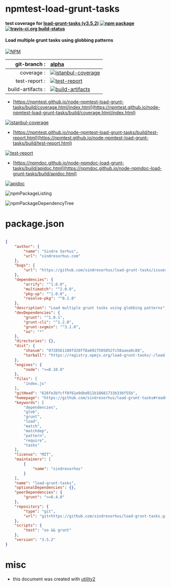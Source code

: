 # npmtest-load-grunt-tasks

#### test coverage for  [load-grunt-tasks (v3.5.2)](https://github.com/sindresorhus/load-grunt-tasks#readme)  [![npm package](https://img.shields.io/npm/v/npmtest-load-grunt-tasks.svg?style=flat-square)](https://www.npmjs.org/package/npmtest-load-grunt-tasks) [![travis-ci.org build-status](https://api.travis-ci.org/npmtest/node-npmtest-load-grunt-tasks.svg)](https://travis-ci.org/npmtest/node-npmtest-load-grunt-tasks)

#### Load multiple grunt tasks using globbing patterns

[![NPM](https://nodei.co/npm/load-grunt-tasks.png?downloads=true&downloadRank=true&stars=true)](https://www.npmjs.com/package/load-grunt-tasks)

| git-branch : | [alpha](https://github.com/npmtest/node-npmtest-load-grunt-tasks/tree/alpha)|
|--:|:--|
| coverage : | [![istanbul-coverage](https://npmtest.github.io/node-npmtest-load-grunt-tasks/build/coverage.badge.svg)](https://npmtest.github.io/node-npmtest-load-grunt-tasks/build/coverage.html/index.html)|
| test-report : | [![test-report](https://npmtest.github.io/node-npmtest-load-grunt-tasks/build/test-report.badge.svg)](https://npmtest.github.io/node-npmtest-load-grunt-tasks/build/test-report.html)|
| build-artifacts : | [![build-artifacts](https://npmtest.github.io/node-npmtest-load-grunt-tasks/glyphicons_144_folder_open.png)](https://github.com/npmtest/node-npmtest-load-grunt-tasks/tree/gh-pages/build)|

- [https://npmtest.github.io/node-npmtest-load-grunt-tasks/build/coverage.html/index.html](https://npmtest.github.io/node-npmtest-load-grunt-tasks/build/coverage.html/index.html)

[![istanbul-coverage](https://npmtest.github.io/node-npmtest-load-grunt-tasks/build/screenCapture.buildCi.browser.%252Ftmp%252Fbuild%252Fcoverage.lib.html.png)](https://npmtest.github.io/node-npmtest-load-grunt-tasks/build/coverage.html/index.html)

- [https://npmtest.github.io/node-npmtest-load-grunt-tasks/build/test-report.html](https://npmtest.github.io/node-npmtest-load-grunt-tasks/build/test-report.html)

[![test-report](https://npmtest.github.io/node-npmtest-load-grunt-tasks/build/screenCapture.buildCi.browser.%252Ftmp%252Fbuild%252Ftest-report.html.png)](https://npmtest.github.io/node-npmtest-load-grunt-tasks/build/test-report.html)

- [https://npmdoc.github.io/node-npmdoc-load-grunt-tasks/build/apidoc.html](https://npmdoc.github.io/node-npmdoc-load-grunt-tasks/build/apidoc.html)

[![apidoc](https://npmdoc.github.io/node-npmdoc-load-grunt-tasks/build/screenCapture.buildCi.browser.%252Ftmp%252Fbuild%252Fapidoc.html.png)](https://npmdoc.github.io/node-npmdoc-load-grunt-tasks/build/apidoc.html)

![npmPackageListing](https://npmtest.github.io/node-npmtest-load-grunt-tasks/build/screenCapture.npmPackageListing.svg)

![npmPackageDependencyTree](https://npmtest.github.io/node-npmtest-load-grunt-tasks/build/screenCapture.npmPackageDependencyTree.svg)



# package.json

```json

{
    "author": {
        "name": "Sindre Sorhus",
        "url": "sindresorhus.com"
    },
    "bugs": {
        "url": "https://github.com/sindresorhus/load-grunt-tasks/issues"
    },
    "dependencies": {
        "arrify": "^1.0.0",
        "multimatch": "^2.0.0",
        "pkg-up": "^1.0.0",
        "resolve-pkg": "^0.1.0"
    },
    "description": "Load multiple grunt tasks using globbing patterns",
    "devDependencies": {
        "grunt": "^1.0.1",
        "grunt-cli": "^1.2.0",
        "grunt-svgmin": "^3.1.0",
        "xo": "*"
    },
    "directories": {},
    "dist": {
        "shasum": "0728561180fd20ff8a6927505852fc58aaea0c88",
        "tarball": "https://registry.npmjs.org/load-grunt-tasks/-/load-grunt-tasks-3.5.2.tgz"
    },
    "engines": {
        "node": ">=0.10.0"
    },
    "files": [
        "index.js"
    ],
    "gitHead": "626fe3bfcff8f61e9dbd011b18681733b336f55b",
    "homepage": "https://github.com/sindresorhus/load-grunt-tasks#readme",
    "keywords": [
        "dependencies",
        "glob",
        "grunt",
        "load",
        "match",
        "matchdep",
        "pattern",
        "require",
        "tasks"
    ],
    "license": "MIT",
    "maintainers": [
        {
            "name": "sindresorhus"
        }
    ],
    "name": "load-grunt-tasks",
    "optionalDependencies": {},
    "peerDependencies": {
        "grunt": ">=0.4.0"
    },
    "repository": {
        "type": "git",
        "url": "git+https://github.com/sindresorhus/load-grunt-tasks.git"
    },
    "scripts": {
        "test": "xo && grunt"
    },
    "version": "3.5.2"
}
```



# misc
- this document was created with [utility2](https://github.com/kaizhu256/node-utility2)
